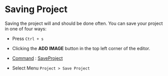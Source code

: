 # Saving Project

Saving the project will and should be done often. You can save your project in one of four ways:

- Press `Ctrl + s`

- Clicking the **ADD IMAGE** button in the top left corner of the editor.

- [ Command](https://plasmaengine.github.io/PlasmaDocs/Plasma1/Editor/editor/editorcommands/commands.markdown) : [ SaveProject](https://github.com/PlasmaEngine/PlasmaDocs/tree/master/docs/C%2B%2B/code_reference/command_reference.markdown#saveproject)

- Select Menu `Project > Save Project`
 

 